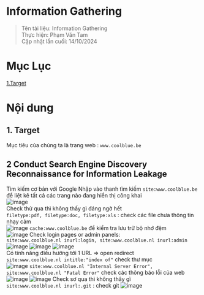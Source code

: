 # Information Gathering
>Tên tài liệu: Information Gathering<br>
Thực hiện: Phạm Văn Tam <br>
Cập nhật lần cuối: 14/10/2024
>
# Mục Lục
[1.Target ](#p1) <br>

# Nội dung
<a id="p1"></a>
## 1. Target
Mục tiêu của chúng ta là trang web : `www.coolblue.be`
## 2 Conduct Search Engine Discovery Reconnaissance for Information Leakage
Tìm kiếm cơ bản với Google
Nhập vào thanh tìm kiếm `site:www.coolblue.be` để liệt kê tất cả các trang nào đang hiển thị công khai <br>
![image](https://github.com/user-attachments/assets/8068f5d4-3035-4289-961c-e802cc37b530) <br>
Check thử qua thì không thấy gì đáng ngờ hết <br>
`filetype:pdf, filetype:doc, filetype:xls` : check các file chưa thông tin nhạy cảm <br>
![image](https://github.com/user-attachments/assets/328137c5-04f3-4862-9de2-add9aa91804f)
`cache:www.coolblue.be` để kiểm tra lưu trữ bộ nhớ đệm <br>
![image](https://github.com/user-attachments/assets/000291bc-0238-47d0-b860-4b9badd53978)
Check login pages or admin panels: <br>
`site:www.coolblue.nl inurl:login, site:www.coolblue.nl inurl:admin`
![image](https://github.com/user-attachments/assets/38c1495d-8602-4581-be34-3bd84aa3bd82)
![image](https://github.com/user-attachments/assets/8e244dcc-5435-4b44-addf-a0008e3c5543)
![image](https://github.com/user-attachments/assets/8b5fc216-12bf-4b1d-89f9-3c5896570426) <br>
Có tính năng điều hướng tới 1 URL => open redirect <br>
`site:www.coolblue.nl intitle:"index of"` check thư mục <br>
![image](https://github.com/user-attachments/assets/15a72add-2521-4655-a7f7-62ad9608e043)
`site:www.coolblue.nl "Internal Server Error", site:www.coolblue.nl "Fatal Error"` check các thông báo lỗi của web <br>
![image](https://github.com/user-attachments/assets/4591e6e1-307e-4cc8-8062-f33dc28e21a8)
![image](https://github.com/user-attachments/assets/c5d81428-cb0a-4bc0-8249-e27df911cea5)
Check sơ qua thì không thây gì <br>
`site:www.coolblue.nl inurl:.git` : check git
![image](https://github.com/user-attachments/assets/871a8e54-c263-4a3e-95f4-a813269505fb)




